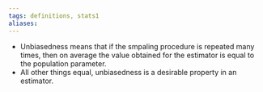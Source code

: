 ```yaml
---
tags: definitions, stats1 
aliases:
---
```

- Unbiasedness means that if the smpaling procedure is repeated many times, then on average the value obtained for the estimator is equal to the population parameter.
- All other things equal, unbiasedness is a desirable property in an estimator.
